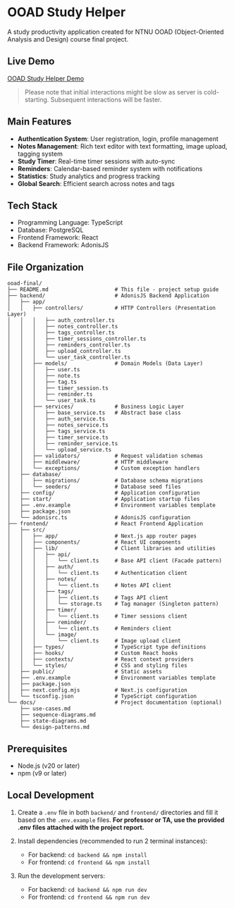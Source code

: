 # OOAD Study Helper

A study productivity application created for NTNU OOAD (Object-Oriented Analysis and Design) course final project.

## Live Demo

[OOAD Study Helper Demo](https://ntnu-ooad-final-project.vercel.app)

> Please note that initial interactions might be slow as server is cold-starting. Subsequent interactions will be faster.

## Main Features

- **Authentication System**: User registration, login, profile management
- **Notes Management**: Rich text editor with text formatting, image upload, tagging system
- **Study Timer**: Real-time timer sessions with auto-sync
- **Reminders**: Calendar-based reminder system with notifications
- **Statistics**: Study analytics and progress tracking
- **Global Search**: Efficient search across notes and tags

## Tech Stack

- Programming Language: TypeScript
- Database: PostgreSQL
- Frontend Framework: React
- Backend Framework: AdonisJS

## File Organization

```
ooad-final/
├── README.md                     # This file - project setup guide
├── backend/                      # AdonisJS Backend Application
│   ├── app/
│   │   ├── controllers/          # HTTP Controllers (Presentation Layer)
│   │   │   ├── auth_controller.ts
│   │   │   ├── notes_controller.ts
│   │   │   ├── tags_controller.ts
│   │   │   ├── timer_sessions_controller.ts
│   │   │   ├── reminders_controller.ts
│   │   │   ├── upload_controller.ts
│   │   │   └── user_task_controller.ts
│   │   ├── models/               # Domain Models (Data Layer)
│   │   │   ├── user.ts
│   │   │   ├── note.ts
│   │   │   ├── tag.ts
│   │   │   ├── timer_session.ts
│   │   │   ├── reminder.ts
│   │   │   └── user_task.ts
│   │   ├── services/             # Business Logic Layer
│   │   │   ├── base_service.ts   # Abstract base class
│   │   │   ├── auth_service.ts
│   │   │   ├── notes_service.ts
│   │   │   ├── tags_service.ts
│   │   │   ├── timer_service.ts
│   │   │   ├── reminder_service.ts
│   │   │   └── upload_service.ts
│   │   ├── validators/           # Request validation schemas
│   │   ├── middleware/           # HTTP middleware
│   │   └── exceptions/           # Custom exception handlers
│   ├── database/
│   │   ├── migrations/           # Database schema migrations
│   │   └── seeders/              # Database seed files
│   ├── config/                   # Application configuration
│   ├── start/                    # Application startup files
│   ├── .env.example              # Environment variables template
│   ├── package.json
│   └── adonisrc.ts               # AdonisJS configuration
├── frontend/                     # React Frontend Application
│   ├── src/
│   │   ├── app/                  # Next.js app router pages
│   │   ├── components/           # React UI components
│   │   ├── lib/                  # Client libraries and utilities
│   │   │   ├── api/
│   │   │   │   └── client.ts     # Base API client (Facade pattern)
│   │   │   ├── auth/
│   │   │   │   └── client.ts     # Authentication client
│   │   │   ├── notes/
│   │   │   │   └── client.ts     # Notes API client
│   │   │   ├── tags/
│   │   │   │   ├── client.ts     # Tags API client
│   │   │   │   └── storage.ts    # Tag manager (Singleton pattern)
│   │   │   ├── timer/
│   │   │   │   └── client.ts     # Timer sessions client
│   │   │   ├── reminder/
│   │   │   │   └── client.ts     # Reminders client
│   │   │   └── image/
│   │   │       └── client.ts     # Image upload client
│   │   ├── types/                # TypeScript type definitions
│   │   ├── hooks/                # Custom React hooks
│   │   ├── contexts/             # React context providers
│   │   └── styles/               # CSS and styling files
│   ├── public/                   # Static assets
│   ├── .env.example              # Environment variables template
│   ├── package.json
│   ├── next.config.mjs           # Next.js configuration
│   └── tsconfig.json             # TypeScript configuration
└── docs/                         # Project documentation (optional)
    ├── use-cases.md
    ├── sequence-diagrams.md
    ├── state-diagrams.md
    └── design-patterns.md
```

## Prerequisites

- Node.js (v20 or later)
- npm (v9 or later)

## Local Development

1. Create a `.env` file in both `backend/` and `frontend/` directories and fill it based on the `.env.example` files. **For professor or TA, use the provided .env files attached with the project report.**

2. Install dependencies (recommended to run 2 terminal instances):

   - For backend: `cd backend && npm install`
   - For frontend: `cd frontend && npm install`

3. Run the development servers:
   - For backend: `cd backend && npm run dev`
   - For frontend: `cd frontend && npm run dev`
